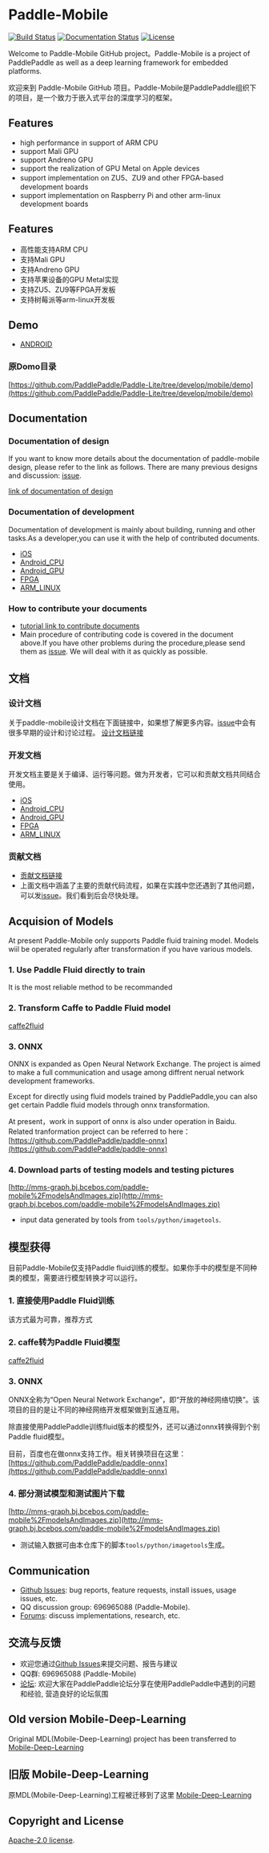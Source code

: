 # Paddle-Mobile

[![Build Status](https://travis-ci.org/PaddlePaddle/paddle-mobile.svg?branch=develop&longCache=true&style=flat-square)](https://travis-ci.org/PaddlePaddle/paddle-mobile)
[![Documentation Status](https://img.shields.io/badge/中文文档-最新-brightgreen.svg)](https://github.com/PaddlePaddle/Paddle-Lite/blob/develop/mobile/doc)
[![License](https://img.shields.io/badge/license-Apache%202-blue.svg)](LICENSE)

<!--[![Release](https://img.shields.io/github/release/PaddlePaddle/Paddle-Mobile.svg)](https://github.com/PaddlePaddle/Paddle-Mobile/releases)
[![License](https://img.shields.io/badge/license-Apache%202-blue.svg)](LICENSE)-->

Welcome to Paddle-Mobile GitHub project。Paddle-Mobile is a project of PaddlePaddle as well as a deep learning framework for embedded platforms.

欢迎来到 Paddle-Mobile GitHub 项目。Paddle-Mobile是PaddlePaddle组织下的项目，是一个致力于嵌入式平台的深度学习的框架。

## Features

- high performance in support of ARM CPU 
- support Mali GPU
- support Andreno GPU
- support the realization of GPU Metal on Apple devices
- support implementation on ZU5、ZU9 and other FPGA-based development boards
- support implementation on Raspberry Pi and other arm-linux development boards

## Features

- 高性能支持ARM CPU 
- 支持Mali GPU
- 支持Andreno GPU
- 支持苹果设备的GPU Metal实现
- 支持ZU5、ZU9等FPGA开发板
- 支持树莓派等arm-linux开发板


## Demo
- [ANDROID](https://github.com/xiebaiyuan/paddle-mobile-demo)

### 原Domo目录

[https://github.com/PaddlePaddle/Paddle-Lite/tree/develop/mobile/demo](https://github.com/PaddlePaddle/Paddle-Lite/tree/develop/mobile/demo)

## Documentation

### Documentation of design

If you want to know more details about the documentation of paddle-mobile design, please refer to the link as follows. There are many previous designs and discussion: [issue](https://github.com/PaddlePaddle/Paddle-Lite/issues).

[link of documentation of design](https://github.com/PaddlePaddle/Paddle-Lite/blob/develop/mobile/doc/design_doc.md)

### Documentation of development

Documentation of development is mainly about building, running and other tasks.As a developer,you can use it with the help of contributed documents.
* [iOS](https://github.com/PaddlePaddle/Paddle-Lite/blob/develop/mobile/doc/development_ios.md)
* [Android_CPU](https://github.com/PaddlePaddle/Paddle-Lite/blob/develop/mobile/doc/development_android.md)
* [Android_GPU](https://github.com/PaddlePaddle/Paddle-Lite/blob/develop/mobile/doc/development_android_GPU.md)
* [FPGA](https://github.com/PaddlePaddle/Paddle-Lite/blob/develop/mobile/doc/development_fpga.md)
* [ARM_LINUX](https://github.com/PaddlePaddle/Paddle-Lite/blob/develop/mobile/doc/development_arm_linux.md)

### How to contribute your documents
- [tutorial link to contribute documents](https://github.com/PaddlePaddle/Paddle-Lite/blob/develop/mobile/CONTRIBUTING.md)
- Main procedure of contributing code is covered in the document above.If you have other problems during the procedure,please send them as [issue](https://github.com/PaddlePaddle/Paddle-Lite/issues). We will deal with it as quickly as possible.

## 文档

### 设计文档

关于paddle-mobile设计文档在下面链接中，如果想了解更多内容。[issue](https://github.com/PaddlePaddle/Paddle-Lite/issues)中会有很多早期的设计和讨论过程。
[设计文档链接](https://github.com/PaddlePaddle/Paddle-Lite/blob/develop/mobile/doc/design_doc.md)

### 开发文档

开发文档主要是关于编译、运行等问题。做为开发者，它可以和贡献文档共同结合使用。
* [iOS](https://github.com/PaddlePaddle/Paddle-Lite/blob/develop/mobile/doc/development_ios.md)
* [Android_CPU](https://github.com/PaddlePaddle/Paddle-Lite/blob/develop/mobile/doc/development_android.md)
* [Android_GPU](https://github.com/PaddlePaddle/Paddle-Lite/blob/develop/mobile/doc/development_android_GPU.md)
* [FPGA](https://github.com/PaddlePaddle/Paddle-Lite/blob/develop/mobile/doc/development_fpga.md)
* [ARM_LINUX](https://github.com/PaddlePaddle/Paddle-Lite/blob/develop/mobile/doc/development_arm_linux.md)

### 贡献文档
- [贡献文档链接](https://github.com/PaddlePaddle/Paddle-Lite/blob/develop/mobile/CONTRIBUTING.md)
- 上面文档中涵盖了主要的贡献代码流程，如果在实践中您还遇到了其他问题，可以发[issue](https://github.com/PaddlePaddle/Paddle-Lite/issues)。我们看到后会尽快处理。

## Acquision of Models
At present Paddle-Mobile only supports Paddle fluid training model. Models wiil be operated regularly after transformation if you have various models.
### 1. Use Paddle Fluid directly to train
It is the most reliable method to be recommanded
### 2. Transform Caffe to Paddle Fluid model
[caffe2fluid](https://github.com/PaddlePaddle/models/tree/develop/PaddleCV/caffe2fluid)
### 3. ONNX
ONNX is expanded as Open Neural Network Exchange. The project is aimed to make a full communication and usage among diffrent nerual network development frameworks.

Except for directly using fluid models trained by PaddlePaddle,you can also get certain Paddle fluid models through onnx transformation.

At present，work in support of onnx is also under operation in Baidu. Related tranformation project can be referred to here：
[https://github.com/PaddlePaddle/paddle-onnx](https://github.com/PaddlePaddle/paddle-onnx)

### 4. Download parts of testing models and testing pictures
[http://mms-graph.bj.bcebos.com/paddle-mobile%2FmodelsAndImages.zip](http://mms-graph.bj.bcebos.com/paddle-mobile%2FmodelsAndImages.zip)

- input data generated by tools from `tools/python/imagetools`.


## 模型获得
目前Paddle-Mobile仅支持Paddle fluid训练的模型。如果你手中的模型是不同种类的模型，需要进行模型转换才可以运行。
### 1. 直接使用Paddle Fluid训练
该方式最为可靠，推荐方式
### 2. caffe转为Paddle Fluid模型
[caffe2fluid](https://github.com/PaddlePaddle/models/tree/develop/PaddleCV/caffe2fluid)
### 3. ONNX
ONNX全称为“Open Neural Network Exchange”，即“开放的神经网络切换”。该项目的目的是让不同的神经网络开发框架做到互通互用。

除直接使用PaddlePaddle训练fluid版本的模型外，还可以通过onnx转换得到个别Paddle fluid模型。

目前，百度也在做onnx支持工作。相关转换项目在这里：
[https://github.com/PaddlePaddle/paddle-onnx](https://github.com/PaddlePaddle/paddle-onnx)

### 4. 部分测试模型和测试图片下载
[http://mms-graph.bj.bcebos.com/paddle-mobile%2FmodelsAndImages.zip](http://mms-graph.bj.bcebos.com/paddle-mobile%2FmodelsAndImages.zip)

- 测试输入数据可由本仓库下的脚本`tools/python/imagetools`生成。

## Communication
- [Github Issues](https://github.com/PaddlePaddle/Paddle/issues): bug reports, feature requests, install issues, usage issues, etc.
- QQ discussion group: 696965088 (Paddle-Mobile).
- [Forums](http://ai.baidu.com/forum/topic/list/168?pageNo=1): discuss implementations, research, etc.

## 交流与反馈
- 欢迎您通过[Github Issues](https://github.com/PaddlePaddle/Paddle/issues)来提交问题、报告与建议
- QQ群: 696965088 (Paddle-Mobile)
- [论坛](http://ai.baidu.com/forum/topic/list/168): 欢迎大家在PaddlePaddle论坛分享在使用PaddlePaddle中遇到的问题和经验, 营造良好的论坛氛围

## Old version Mobile-Deep-Learning
Original MDL(Mobile-Deep-Learning) project has been transferred to [Mobile-Deep-Learning](https://github.com/allonli/mobile-deep-learning)

## 旧版 Mobile-Deep-Learning
原MDL(Mobile-Deep-Learning)工程被迁移到了这里 [Mobile-Deep-Learning](https://github.com/allonli/mobile-deep-learning)

## Copyright and License
[Apache-2.0 license](LICENSE).
